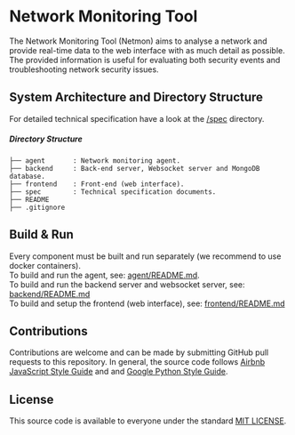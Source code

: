 # Network Monitoring Tool
The Network Monitoring Tool (Netmon) aims to analyse a network and provide
real-time data to the web interface with as much detail as possible. The provided
information is useful for evaluating both security events and troubleshooting
network security issues.


## System Architecture and Directory Structure
For detailed technical specification have a look at the
[/spec](https://github.com/irtlab/netmon/tree/master/spec) directory.


##### Directory Structure
```
├── agent       : Network monitoring agent.
├── backend     : Back-end server, Websocket server and MongoDB database.
├── frontend    : Front-end (web interface).
├── spec        : Technical specification documents.
├── README
├── .gitignore
```

## Build & Run
Every component must be built and run separately (we recommend to use docker
containers).<br/>
To build and run the agent, see:
[agent/README.md](https://github.com/irtlab/netmon/blob/master/agent/README.md).<br/>
To build and run the backend server and websocket server, see:
[backend/README.md](https://github.com/irtlab/netmon/blob/master/backend/README.md)<br/>
To build and setup the frontend (web interface), see:
[frontend/README.md](https://github.com/irtlab/netmon/blob/master/frontend/README.md)<br/>


## Contributions
Contributions are welcome and can be made by submitting GitHub pull requests to this repository. In general,
the source code follows [Airbnb JavaScript Style Guide](https://github.com/airbnb/javascript)
and and [Google Python Style Guide](https://google.github.io/styleguide/pyguide.html).


## License
This source code is available to everyone under the standard
[MIT LICENSE](https://github.com/irtlab/netmon/blob/master/LICENSE).
